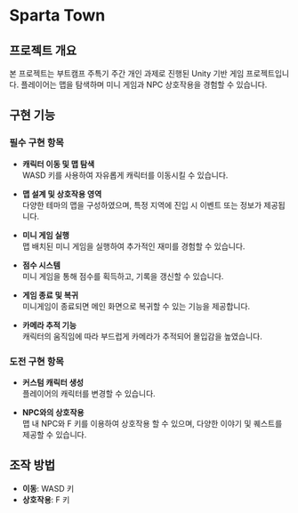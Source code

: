 # Sparta Town

## 프로젝트 개요
본 프로젝트는 부트캠프 주특기 주간 개인 과제로 진행된 Unity 기반 게임 프로젝트입니다. 플레이어는 맵을 탐색하며 미니 게임과 NPC 상호작용을 경험할 수 있습니다.

## 구현 기능

### 필수 구현 항목
- **캐릭터 이동 및 맵 탐색**  
  WASD 키를 사용하여 자유롭게 캐릭터를 이동시킬 수 있습니다.

- **맵 설계 및 상호작용 영역**  
  다양한 테마의 맵을 구성하였으며, 특정 지역에 진입 시 이벤트 또는 정보가 제공됩니다.

- **미니 게임 실행**  
  맵 배치된 미니 게임을 실행하여 추가적인 재미를 경험할 수 있습니다.

- **점수 시스템**  
  미니 게임을 통해 점수를 획득하고, 기록을 갱신할 수 있습니다.

- **게임 종료 및 복귀**  
  미니게임이 종료되면 메인 화면으로 복귀할 수 있는 기능을 제공합니다.

- **카메라 추적 기능**  
  캐릭터의 움직임에 따라 부드럽게 카메라가 추적되어 몰입감을 높였습니다.

### 도전 구현 항목
- **커스텀 캐릭터 생성**  
  플레이어의 캐릭터를 변경할 수 있습니다.

- **NPC와의 상호작용**  
  맵 내 NPC와 F 키를 이용하여 상호작용 할 수 있으며, 다양한 이야기 및 퀘스트를 제공할 수 있습니다.

## 조작 방법
- **이동**: WASD 키
- **상호작용**: F 키
